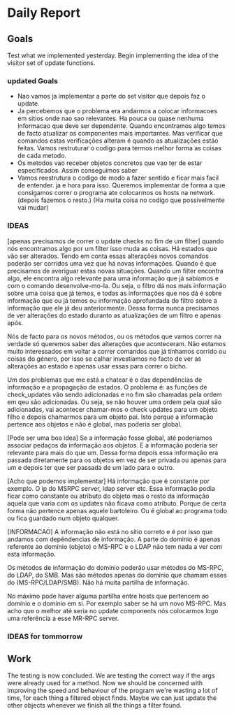 # Daily Report

## Goals
Test what we implemented yesterday.
Begin implementing the idea of the visitor set of update functions.

### updated Goals
+ Nao vamos ja implementar a parte do set visitor que depois faz o update. 
+ Ja percebemos que o problema era andarmos a colocar informacoes em sitios onde nao sao relevantes. Ha pouca ou quase nenhuma informacao que deve ser dependente. Quando encontramos algo temos de facto atualizar os componentes mais importantes. Mas verificar que comandos estas verificações alteram é quando as atualizações estão feitas. 
Vamos restruturar o codigo para termos melhor forma as coisas de cada metodo.
+ Os metodos vao receber objetos concretos que vao ter de estar especificados. Assim conseguimos saber 
+ Vamos reestrutura o codigo de modo a fazer sentido e ficar mais facil de entender. 
ja e hora para isso. Queremos implementar de forma a que consigamos correr o programa
ate colocarmos os hosts na network.
(depois fazemos o resto.)
(Ha muita coisa no codigo que possivelmente vai mudar) 

### IDEAS
[apenas precisamos de correr o update checks no fim de um filter]
quando nós encontramos algo por um filter isso muda as coisas. Há estados que vão ser alterados. Tendo em conta essas alterações novos comandos poderão ser corridos uma vez que há novas informações. 
Quando é que precisamos de averiguar estas novas situações. 
Quando um filter encontra algo, ele encontra algo relevante para uma informação que já sabíamos e com o comando desenvolve-mo-la. Ou seja, o filtro dá nos mais informação sobre uma coisa que já temos, e todas as informações que nos dá é sobre informação que ou já temos ou informação aprofundada do filtro sobre a informação que ele já deu anteriormente. 
Dessa forma nunca precisamos de ver alterações do estado duranto as atualizações de um filtro e apenas após.

Nós de facto para os novos métodos, ou os métodos que vamos correr na verdade só queremos saber das alterações que aconteceram. Não estamos muito interessados em voltar a correr comandos que já tínhamos corrido ou coisas do género, por isso se calhar investíamos no facto de ver as alterações ao estado e apenas usar essas para correr o bicho.

Um dos problemas que me está a chatear é o das dependências de informação e a propagação de estados. 
O problema é: as funções de check_updates vão sendo adicionadas e no fim são chamadas pela ordem em qeu são adicionadas.
Ou seja, se não houver uma ordem pela qual são adicionadas, vai acontecer chamar-mos o check updates para um objeto filho e depois chamarmos para um objeto pai. Isto porque a informação pertence aos objetos e não é global, mas poderia ser global. 

[Pode ser uma boa idea]
Se a informação fosse global, até poderíamos associar pedaços da informação aos objetos. E a informação poderia ser relevante para mais do que um. Dessa forma depois essa informação era passada diretamente para os objetos em vez de ser privada ou apenas para um e depois ter que ser passada de um lado para o outro. 

[Acho que podemos implementar]
Há informação que é constante por exemplo. O ip do MSRPC server, ldap server etc. Essa informação podia ficar como constante ou atributo do objeto mas o resto da informação aquela que varia com os updates não ficava como atributo. Porque de certa forma não pertence apenas aquele bartoleiro.
Ou é global ao programa todo ou fica guardado num objeto qualquer.


[INFORMACAO]
A informação não está no sítio correto e é por isso que andamos com depêndencias de informação. A parte do domínio é apenas referente ao domínio (objeto) o MS-RPC e o LDAP não tem nada a ver com esta informação.

Os métodos de informação do domínio poderão usar métodos do MS-RPC, do LDAP, do SMB. Mas são métodos apenas do domínio que chamam esses do (MS-RPC/LDAP/SMB).
Não há muita partilha de informação.

No máximo pode haver alguma partilha entre hosts que pertencem ao domínio e o domínio em si. Por exemplo saber se há um novo MS-RPC. 
Mas acho que o melhor até seria no update components nós colocarmos logo uma referência a esse MR-RPC server. 

### IDEAS for tommorrow

## Work
The testing is now concluded. We are testing the correct way if the args were already used for a method. 
Now we should be concerned with improving the speed and behaviour of the program we're wasting a lot of time, for each thing a filtered object finds. Maybe we can just update the other objects whenever we finish all the things a filter found.



